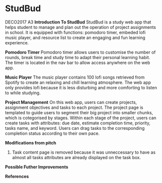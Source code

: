 # StudBud
DECO2017 A3
**Introduction To StudBud**
StudBud is a study web app that helps student to manage and plan out the operation of project assignments in school. It is equipped with functions: pomodoro timer, embeded lofi music player, and resource list to create an engaging and fun learning experience.

**Pomodoro Timer**
Pomodoro timer allows users to customise the number of rounds, break time and study time to adapt their personal learning habit. The timer is located in the nav bar to allow access anywhere on the web app.

**Music Player**
The music player contains 100 lofi songs retrieved from Spotify to create an relaxing and chill learning atmosphere. The web app only provides lofi because it is less disturbing and more comforting to listen to while studying.

**Project Management**
On this web app, users can create projects, assignment objectives and tasks to each project. The project page is templated to guide users to segment their big project into smaller chunks, which is cotegorised by stages. Within each stage of the project, users can create tasks with attributes: due date, estimate completion time, priority, tasks name, and keyword. Users can drag tasks to the corresponding completion status according to their own pace.

**Modifications from pitch**
1. Task content page is removed because it was unneccessary to have as almost all tasks attributes are already displayed on the task box. 

**Possible Futher Improvements**

**References**